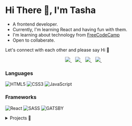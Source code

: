 # Hi There 👋, I'm Tasha

- A frontend developer. 
- Currently, I'm learning React and having fun with them. 
- I'm learning about technology from [FreeCodeCamp](https://www.freecodecamp.org/) 
- Open to collaberate.

Let's connect with each other and please say Hi 👋 
  
<p align="center">
  <a href="mailto:tashasyarifah@outlook.com">
    <img src="https://img.shields.io/badge/Microsoft_Outlook-0078D4?style=for-the-badge&logo=microsoft-outlook&logoColor=white" />
  </a>&nbsp;&nbsp;
   <a href="https://www.linkedin.com/in/tashasyarifah/">
    <img src="https://img.shields.io/badge/linkedin-%230077B5.svg?&style=for-the-badge&logo=linkedin&logoColor=white" />
  </a>&nbsp;&nbsp;
  <a href="https://www.twitter.com/tashasyarifah_/">
    <img src="https://img.shields.io/badge/Twitter-1DA1F2?style=for-the-badge&logo=twitter&logoColor=white" />
  </a>&nbsp;&nbsp;
  <a href="https://codepen.io/tash2020">
    <img src="https://img.shields.io/badge/Codepen-000000?style=for-the-badge&logo=codepen&logoColor=white" />
  </a>&nbsp;&nbsp;
</p>



### Languages
![HTML5](https://img.shields.io/badge/HTML5-E34F26?style=for-the-badge&logo=html5&logoColor=white)
![CSS3](https://img.shields.io/badge/CSS3-1572B6?style=for-the-badge&logo=css3&logoColor=white)
![JavaScript](https://img.shields.io/badge/JavaScript-323330?style=for-the-badge&logo=javascript&logoColor=F7DF1E)

### Frameworks
![React](https://img.shields.io/badge/React-20232A?style=for-the-badge&logo=react&logoColor=61DAFB)
![SASS](https://img.shields.io/badge/Sass-CC6699?style=for-the-badge&logo=sass&logoColor=white)
![GATSBY](https://img.shields.io/badge/Gatsby-663399?style=for-the-badge&logo=gatsby&logoColor=white)

<details>
  <summary>Projects 💎</summary>
  
  ### Sign Form [Live Site](https://signup-form-ruby.vercel.app/) | [Repo](https://github.com/tashasyarifah/signup-form)
  - Build with HTML5, CSS3, JavaScript
  - Used ARIA to be more accessible for all users whether using Screen Reader
  - Created a custom control to validate username and password
  - Helped the users by giving a guidance when filling the form
  - Accessible on mobile phone
  
  ### Insure Landing Page [Live Site](https://insure-landing-page-tash2020.vercel.app/) | [Repo](https://github.com/tashasyarifah/Insure-landing-page)
  - Build with HTML5, CSS3, JavaScript and SASS
  - Created a landing page that applying WCAG3
  - Accessible on mobile phone
  
</details>
<!--
**tashasyarifah/tashasyarifah** is a ✨ _special_ ✨ repository because its `README.md` (this file) appears on your GitHub profile.

Here are some ideas to get you started:
- 💬 Ask me about 
- ⚡ Fun fact: ...
- 🔭 I’m currently working on creating my website
- 🌱 I’m currently learning JavaScript and React
- 👯 I’m looking to collaborate on Frontend developer
- 🤔 I’m looking for help with JavaScript and React
- 😄 Pronouns: She/Her
- 📫 How to reach me: [Twitter](https://twitter.com/tashasyarifah_)

### Tic-Tac-Toe React [Live Site](
  - Build by following [React Tutoral](https://reactjs.org/tutorial/tutorial.html)
  - Highlighted a winner from the row
  - Added a draw messages
  - Accessible on mobile phone
-->







